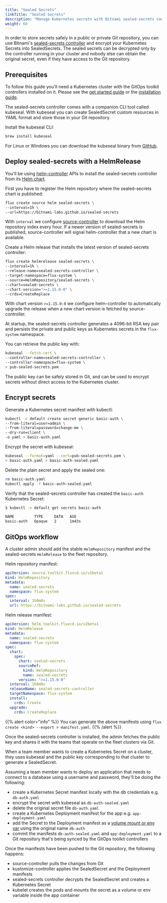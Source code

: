 ```yaml
---
title: "Sealed Secrets"
linkTitle: "Sealed Secrets"
description: "Manage Kubernetes secrets with Bitnami sealed-secrets controller."
weight: 60
---
```


In order to store secrets safely in a public or private Git repository, you can use
Bitnami's [sealed-secrets controller](https://github.com/bitnami-labs/sealed-secrets)
and encrypt your Kubernetes Secrets into SealedSecrets.
The sealed secrets can be decrypted only by the controller running in your cluster and
nobody else can obtain the original secret, even if they have access to the Git repository.

## Prerequisites

To follow this guide you'll need a Kubernetes cluster with the GitOps 
toolkit controllers installed on it.
Please see the [get started guide](../get-started.md)
or the [installation guide](../installation.md).

The sealed-secrets controller comes with a companion CLI tool called kubeseal.
With kubeseal you can create SealedSecret custom resources in YAML format
and store those in your Git repository.

Install the kubeseal CLI:

```sh
brew install kubeseal
```

For Linux or Windows you can download the kubeseal binary from
[GitHub](https://github.com/bitnami-labs/sealed-secrets/releases).

## Deploy sealed-secrets with a HelmRelease

You'll be using [helm-controller](../components/helm/_index.md) APIs to install
the sealed-secrets controller from its [Helm chart](https://hub.kubeapps.com/charts/stable/sealed-secrets).

First you have to register the Helm repository where the sealed-secrets chart is published:

```sh
flux create source helm sealed-secrets \
--interval=1h \
--url=https://bitnami-labs.github.io/sealed-secrets
```

With `interval` we configure [source-controller](../components/source/_index.md) to download
the Helm repository index every hour. If a newer version of sealed-secrets is published,
source-controller will signal helm-controller that a new chart is available.

Create a Helm release that installs the latest version of sealed-secrets controller:

```sh
flux create helmrelease sealed-secrets \
--interval=1h \
--release-name=sealed-secrets-controller \
--target-namespace=flux-system \
--source=HelmRepository/sealed-secrets \
--chart=sealed-secrets \
--chart-version=">=1.15.0-0" \
--crds=CreateReplace
```

With chart version `>=1.15.0-0` we configure helm-controller to automatically upgrade the release
when a new chart version is fetched by source-controller.

At startup, the sealed-secrets controller generates a 4096-bit RSA key pair and 
persists the private and public keys as Kubernetes secrets in the `flux-system` namespace.

You can retrieve the public key with:

```sh
kubeseal --fetch-cert \
--controller-name=sealed-secrets-controller \
--controller-namespace=flux-system \
> pub-sealed-secrets.pem
``` 

The public key can be safely stored in Git, and can be used to encrypt secrets
without direct access to the Kubernetes cluster.

## Encrypt secrets

Generate a Kubernetes secret manifest with kubectl:

```sh
kubectl -n default create secret generic basic-auth \
--from-literal=user=admin \
--from-literal=password=change-me \
--dry-run=client \
-o yaml > basic-auth.yaml
```

Encrypt the secret with kubeseal:

```sh
kubeseal --format=yaml --cert=pub-sealed-secrets.pem \
< basic-auth.yaml > basic-auth-sealed.yaml
```

Delete the plain secret and apply the sealed one:

```sh
rm basic-auth.yaml
kubectl apply -f basic-auth-sealed.yaml
```

Verify that the sealed-secrets controller has created the `basic-auth` Kubernetes Secret:

```sh
$ kubectl -n default get secrets basic-auth

NAME         TYPE     DATA   AGE
basic-auth   Opaque   2      1m43s
```

## GitOps workflow

A cluster admin should add the stable `HelmRepository` manifest and the sealed-secrets `HelmRelease`
to the fleet repository.

Helm repository manifest:

```yaml
apiVersion: source.toolkit.fluxcd.io/v1beta1
kind: HelmRepository
metadata:
  name: sealed-secrets
  namespace: flux-system
spec:
  interval: 1h0m0s
  url: https://bitnami-labs.github.io/sealed-secrets
```

Helm release manifest:

```yaml
apiVersion: helm.toolkit.fluxcd.io/v2beta1
kind: HelmRelease
metadata:
  name: sealed-secrets
  namespace: flux-system
spec:
  chart:
    spec:
      chart: sealed-secrets
      sourceRef:
        kind: HelmRepository
        name: sealed-secrets
      version: ">=1.15.0-0"
  interval: 1h0m0s
  releaseName: sealed-secrets-controller
  targetNamespace: flux-system
  install:
    crds: Create
  upgrade:
    crds: CreateReplace
```

{{% alert color="info" %}}
You can generate the above manifests using `flux create <kind> --export > manifest.yaml`.
{{% /alert %}}

Once the sealed-secrets controller is installed, the admin fetches the 
public key and shares it with the teams that operate on the fleet clusters via Git.

When a team member wants to create a Kubernetes Secret on a cluster,
they uses kubeseal and the public key corresponding to that cluster to generate a SealedSecret.

Assuming a team member wants to deploy an application that needs to connect
to a database using a username and password, they'll be doing the following:

* create a Kubernetes Secret manifest locally with the db credentials e.g. `db-auth.yaml`
* encrypt the secret with kubeseal as `db-auth-sealed.yaml`
* delete the original secret file `db-auth.yaml`
* create a Kubernetes Deployment manifest for the app e.g. `app-deployment.yaml`
* add the Secret to the Deployment manifest as a [volume mount or env var](https://kubernetes.io/docs/concepts/configuration/secret/#using-secrets) using the original name `db-auth`
* commit the manifests `db-auth-sealed.yaml` and `app-deployment.yaml` to a Git repository that's being synced by the GitOps toolkit controllers

Once the manifests have been pushed to the Git repository, the following happens:

* source-controller pulls the changes from Git
* kustomize-controller applies the SealedSecret and the Deployment manifests
* sealed-secrets controller decrypts the SealedSecret and creates a Kubernetes Secret
* kubelet creates the pods and mounts the secret as a volume or env variable inside the app container
